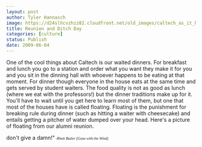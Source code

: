 ```yaml
---
layout: post
author: Tyler Hannasch
image: https://d24slhcvzhzz82.cloudfront.net/old_images/caltech_as_it_happens/6a0105349b8251970b01156fc8169f970c.jpg
title: Reunion and Ditch Day
categories: [culture]
status: Publish
date: 2009-06-04
---
```


One of the cool things about Caltech is our waited dinners. For breakfast and lunch you go to a station and order what you want they make it for you and you sit in the dinning hall with whoever happens to be eating at that moment. For dinner though everyone in the house eats at the same time and gets served by student waiters. The food quality is not as good as lunch (where we eat with the professors!) but the dinner traditions make up for it. You'll have to wait until you get here to learn most of them, but one that most of the houses have is called floating. Floating is the punishment for breaking rule during dinner (such as hitting a waiter with cheesecake) and entails getting a pitcher of water dumped over your head. Here's a picture of floating from our alumni reunion.

don't give a damn!"<span style="font-style: italic; font-size: 10px; font-family: Trebuchet MS;"> -Rhett Butler (Gone with the Wind)
